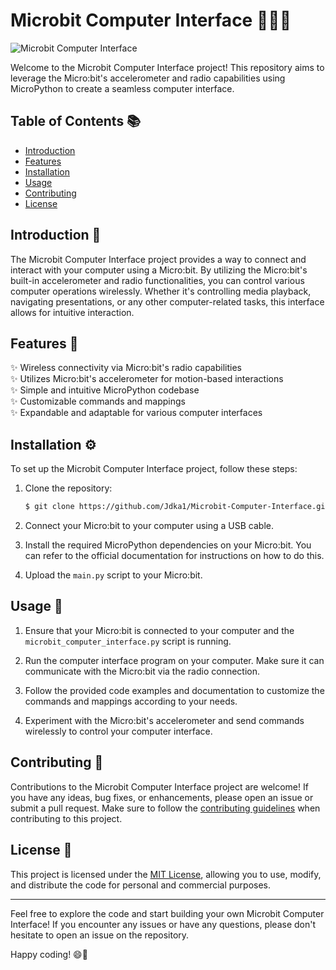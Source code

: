 # Microbit Computer Interface 👩‍💻📲

![Microbit Computer Interface](https://github.com/Jdka1/Microbit-Computer-Interface/raw/main/images/microbit_computer_interface.png)

Welcome to the Microbit Computer Interface project! This repository aims to leverage the Micro:bit's accelerometer and radio capabilities using MicroPython to create a seamless computer interface.

## Table of Contents 📚

- [Introduction](#introduction)
- [Features](#features)
- [Installation](#installation)
- [Usage](#usage)
- [Contributing](#contributing)
- [License](#license)

## Introduction 🌟

The Microbit Computer Interface project provides a way to connect and interact with your computer using a Micro:bit. By utilizing the Micro:bit's built-in accelerometer and radio functionalities, you can control various computer operations wirelessly. Whether it's controlling media playback, navigating presentations, or any other computer-related tasks, this interface allows for intuitive interaction.

## Features 🚀

✨ Wireless connectivity via Micro:bit's radio capabilities\
✨ Utilizes Micro:bit's accelerometer for motion-based interactions\
✨ Simple and intuitive MicroPython codebase\
✨ Customizable commands and mappings\
✨ Expandable and adaptable for various computer interfaces

## Installation ⚙️

To set up the Microbit Computer Interface project, follow these steps:

1. Clone the repository:
   ```bash
   $ git clone https://github.com/Jdka1/Microbit-Computer-Interface.git
   ```

2. Connect your Micro:bit to your computer using a USB cable.

3. Install the required MicroPython dependencies on your Micro:bit. You can refer to the official documentation for instructions on how to do this.

4. Upload the `main.py` script to your Micro:bit.

## Usage 📝

1. Ensure that your Micro:bit is connected to your computer and the `microbit_computer_interface.py` script is running.

2. Run the computer interface program on your computer. Make sure it can communicate with the Micro:bit via the radio connection.

3. Follow the provided code examples and documentation to customize the commands and mappings according to your needs.

4. Experiment with the Micro:bit's accelerometer and send commands wirelessly to control your computer interface.

## Contributing 🤝

Contributions to the Microbit Computer Interface project are welcome! If you have any ideas, bug fixes, or enhancements, please open an issue or submit a pull request. Make sure to follow the [contributing guidelines](CONTRIBUTING.md) when contributing to this project.

## License 📜

This project is licensed under the [MIT License](LICENSE), allowing you to use, modify, and distribute the code for personal and commercial purposes.

---

Feel free to explore the code and start building your own Microbit Computer Interface! If you encounter any issues or have any questions, please don't hesitate to open an issue on the repository.

Happy coding! 😄🚀
